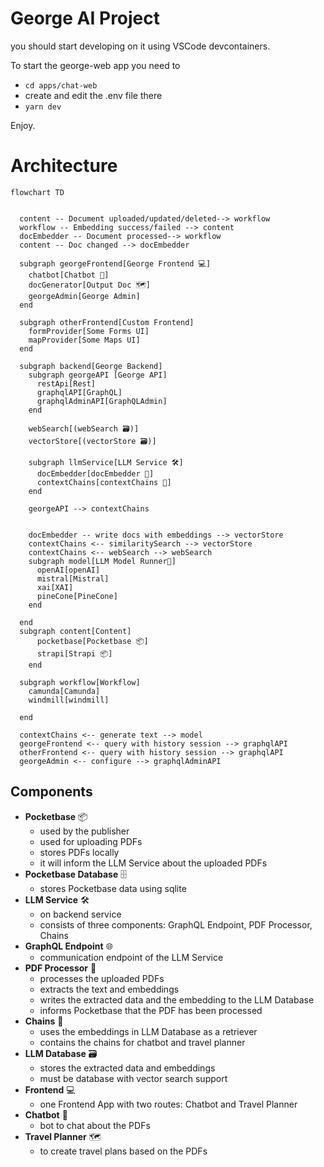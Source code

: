 # George AI Project

you should start developing on it using VSCode devcontainers.

To start the george-web app you need to

- `cd apps/chat-web`
- create and edit the .env file there
- `yarn dev`

Enjoy.

# Architecture

```mermaid
flowchart TD


  content -- Document uploaded/updated/deleted--> workflow
  workflow -- Embedding success/failed --> content
  docEmbedder -- Document processed--> workflow
  content -- Doc changed --> docEmbedder

  subgraph georgeFrontend[George Frontend 💻]
    chatbot[Chatbot 🤖]
    docGenerator[Output Doc 🗺️]
    georgeAdmin[George Admin]
  end

  subgraph otherFrontend[Custom Frontend]
    formProvider[Some Forms UI]
    mapProvider[Some Maps UI]
  end

  subgraph backend[George Backend]
    subgraph georgeAPI [George API]
      restApi[Rest]
      graphqlAPI[GraphQL]
      graphqlAdminAPI[GraphQLAdmin]
    end

    webSearch[(webSearch 🗃️)]
    vectorStore[(vectorStore 🗃️)]

    subgraph llmService[LLM Service 🛠️]
      docEmbedder[docEmbedder 📄]
      contextChains[contextChains 🔗]
    end

    georgeAPI --> contextChains


    docEmbedder -- write docs with embeddings --> vectorStore
    contextChains <-- similaritySearch --> vectorStore
    contextChains <-- webSearch --> webSearch
    subgraph model[LLM Model Runner🤖]
      openAI[openAI]
      mistral[Mistral]
      xai[XAI]
      pineCone[PineCone]
    end

  end
  subgraph content[Content]
      pocketbase[Pocketbase 📦]
      strapi[Strapi 📦]
    end

  subgraph workflow[Workflow]
    camunda[Camunda]
    windmill[windmill]

  end

  contextChains <-- generate text --> model
  georgeFrontend <-- query with history session --> graphqlAPI
  otherFrontend <-- query with history session --> graphqlAPI
  georgeAdmin <-- configure --> graphqlAdminAPI
```

## Components

- **Pocketbase** 📦
  - used by the publisher
  - used for uploading PDFs
  - stores PDFs locally
  - it will inform the LLM Service about the uploaded PDFs
- **Pocketbase Database** 🗄️
  - stores Pocketbase data using sqlite
- **LLM Service** 🛠️
  - on backend service
  - consists of three components: GraphQL Endpoint, PDF Processor, Chains
- **GraphQL Endpoint** 🌐
  - communication endpoint of the LLM Service
- **PDF Processor** 📄
  - processes the uploaded PDFs
  - extracts the text and embeddings
  - writes the extracted data and the embedding to the LLM Database
  - informs Pocketbase that the PDF has been processed
- **Chains** 🔗
  - uses the embeddings in LLM Database as a retriever
  - contains the chains for chatbot and travel planner
- **LLM Database** 🗃️
  - stores the extracted data and embeddings
  - must be database with vector search support
- **Frontend** 💻
  - one Frontend App with two routes: Chatbot and Travel Planner
- **Chatbot** 🤖
  - bot to chat about the PDFs
- **Travel Planner** 🗺️
  - to create travel plans based on the PDFs
